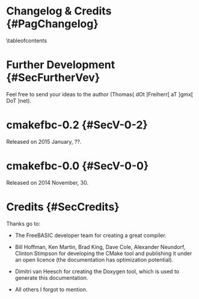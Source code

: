 Changelog & Credits {#PagChangelog}
===================
\tableofcontents


Further Development {#SecFurtherVev}
===================

Feel free to send your ideas to the author (Thomas{ dOt ]Freiherr[ aT ]gmx[ DoT }net).


cmakefbc-0.2 {#SecV-0-2}
============

Released on 2015 January, ??.


cmakefbc-0.0 {#SecV-0-0}
============

Released on 2014 November, 30.



Credits {#SecCredits}
=======

Thanks go to:

- The FreeBASIC developer team for creating a great compiler.

- Bill Hoffman, Ken Martin, Brad King, Dave Cole, Alexander Neundorf,
  Clinton Stimpson for developing the CMake tool and publishing it
  under an open licence (the documentation has optimization
  potential).

- Dimitri van Heesch for creating the Doxygen tool, which is used to
  generate this documentation.

- All others I forgot to mention.
